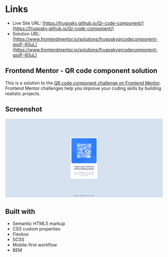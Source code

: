 # Links

- Live Site URL: [https://frugosky.github.io/Qr-code-component/](https://frugosky.github.io/Qr-code-component/)
- Solution URL: [https://www.frontendmentor.io/solutions/frugoskyqrcodecomponent-giuIF-60uL](https://www.frontendmentor.io/solutions/frugoskyqrcodecomponent-giuIF-60uL)

## Frontend Mentor - QR code component solution

This is a solution to the [QR code component challenge on Frontend Mentor](https://www.frontendmentor.io/challenges/qr-code-component-iux_sIO_H). Frontend Mentor challenges help you improve your coding skills by building realistic projects. 

## Screenshot

![](./screenshot.png)

## Built with

- Semantic HTML5 markup
- CSS custom properties
- Flexbox
- SCSS
- Mobile-first workflow
- BEM